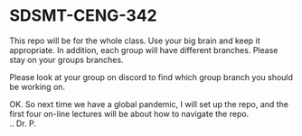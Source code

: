 # SDSMT-CENG-342
This repo will be for the whole class. Use your big brain and keep it appropriate. In addition, each group will have different branches. Please stay on your groups branches. 

Please look at your group on discord to find which group branch you should be working on.

OK.  So next time we have a global pandemic, I will set up the repo, and the first four on-line lectures will be about how to navigate the repo.  
.. Dr. P.
